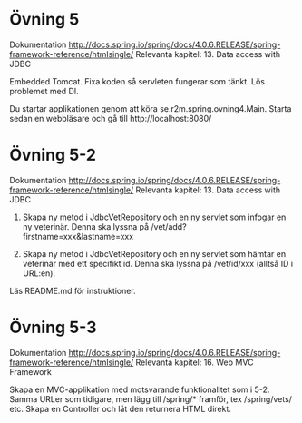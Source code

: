 Övning 5
========

Dokumentation
http://docs.spring.io/spring/docs/4.0.6.RELEASE/spring-framework-reference/htmlsingle/
Relevanta kapitel: 13. Data access with JDBC

Embedded Tomcat. Fixa koden så servleten fungerar som tänkt. Lös problemet med DI.

Du startar applikationen genom att köra se.r2m.spring.ovning4.Main. Starta sedan en webbläsare och gå till http://localhost:8080/

Övning 5-2
==========

Dokumentation
http://docs.spring.io/spring/docs/4.0.6.RELEASE/spring-framework-reference/htmlsingle/
Relevanta kapitel: 13. Data access with JDBC

1. Skapa ny metod i JdbcVetRepository och en ny servlet som infogar en ny veterinär. Denna ska lyssna på /vet/add?firstname=xxx&lastname=xxx

2. Skapa ny metod i JdbcVetRepository och en ny servlet som hämtar en veterinär med ett specifikt id. Denna ska lyssna på  /vet/id/xxx (alltså ID i URL:en). 

Läs README.md för instruktioner.

Övning 5-3
==========

Dokumentation
http://docs.spring.io/spring/docs/4.0.6.RELEASE/spring-framework-reference/htmlsingle/
Relevanta kapitel: 16. Web MVC Framework

Skapa en MVC-applikation med motsvarande funktionalitet som i 5-2. Samma URLer som tidigare, men lägg till /spring/* framför, tex /spring/vets/ etc. Skapa en Controller och låt den returnera HTML direkt.

